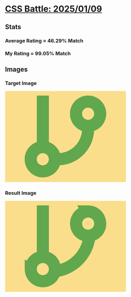 # [CSS Battle: 2025/01/09](https://cssbattle.dev/play/gexpxx48RNHOb5xUuENv)

## Stats

### Average Rating = 46.29% Match

### My Rating = 99.05% Match

## Images

### Target Image

![](./images/target.png)

### Result Image

![](./images/result.png)
